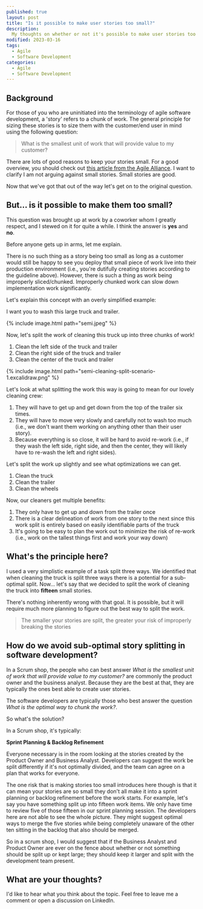 ```yaml
---
published: true
layout: post
title: "Is it possible to make user stories too small?"
description:
  My thoughts on whether or not it's possible to make user stories too small
modified: 2023-03-16
tags:
  - Agile
  - Software Development
categories:
  - Agile
  - Software Development
---
```


## Background

For those of you who are uninitiated into the terminology of agile software
development, a 'story' refers to a chunk of work. The general principle for
sizing these stories is to size them with the customer/end user in mind using
the following question:

> What is the smallest unit of work that will provide value to my customer?

There are lots of good reasons to keep your stories small. For a good overview,
you should check out
[this article from the Agile Alliance](https://www.agilealliance.org/the-magic-of-small-user-stories).
I want to clarify I am not arguing against small stories. Small stories are
good.

Now that we've got that out of the way let's get on to the original question.

## But... is it possible to make them too small?

This question was brought up at work by a coworker whom I greatly respect, and I
stewed on it for quite a while. I think the answer is **yes** and **no**.

Before anyone gets up in arms, let me explain.

There is no such thing as a story being too small as long as a customer would
still be happy to see you deploy that small piece of work live into their
production environment (i.e., you're dutifully creating stories according to the
guideline above). However, there is such a thing as work being improperly
sliced/chunked. Improperly chunked work can slow down implementation work
significantly.

Let's explain this concept with an overly simplified example:

I want you to wash this large truck and trailer.

{% include image.html path="semi.jpeg" %}

Now, let's split the work of cleaning this truck up into three chunks of work!

1. Clean the left side of the truck and trailer
2. Clean the right side of the truck and trailer
3. Clean the center of the truck and trailer

{% include image.html path="semi-cleaning-split-scenario-1.excalidraw.png" %}

Let's look at what splitting the work this way is going to mean for our lovely
cleaning crew:

1. They will have to get up and get down from the top of the trailer six times.
2. They will have to move very slowly and carefully not to wash too much (i.e.,
   we don't want them working on anything other than their user story).
3. Because everything is so close, it will be hard to avoid re-work (i.e., if
   they wash the left side, right side, and then the center, they will likely
   have to re-wash the left and right sides).

Let's split the work up slightly and see what optimizations we can get.

1. Clean the truck
2. Clean the trailer
3. Clean the wheels

Now, our cleaners get multiple benefits:

1. They only have to get up and down from the trailer once
2. There is a clear delineation of work from one story to the next since this
   work split is entirely based on easily identifiable parts of the truck
3. It's going to be easy to plan the work out to minimize the risk of re-work
   (i.e., work on the tallest things first and work your way down)

## What's the principle here?

I used a very simplistic example of a task split three ways. We identified that
when cleaning the truck is split three ways there is a potential for a
sub-optimal split. Now... let's say that we decided to split the work of
cleaning the truck into **fifteen** small stories.

There's nothing inherently wrong with that goal. It is possible, but it will
require much more planning to figure out the best way to split the work.

> The smaller your stories are split, the greater your risk of improperly
> breaking the stories

## How do we avoid sub-optimal story splitting in software development?

In a Scrum shop, the people who can best answer _What is the smallest unit of
work that will provide value to my customer?_ are commonly the product owner and
the business analyst. Because they are the best at that, they are typically the
ones best able to create user stories.

The software developers are typically those who best answer the question _What
is the optimal way to chunk the work?_.

So what's the solution?

In a Scrum shop, it's typically:

**Sprint Planning & Backlog Refinement**

Everyone necessary is in the room looking at the stories created by the Product
Owner and Business Analyst. Developers can suggest the work be split differently
if it's not optimally divided, and the team can agree on a plan that works for
everyone.

The one risk that is making stories too small introduces here though is that it
can mean your stories are so small they don't all make it into a sprint planning
or backlog refinement before the work starts. For example, let's say you have
something split up into fifteen work items. We only have time to review five of
those fifteen in our sprint planning session. The developers here are not able
to see the whole picture. They might suggest optimal ways to merge the five
stories while being completely unaware of the other ten sitting in the backlog
that also should be merged.

So in a scrum shop, I would suggest that if the Business Analyst and Product
Owner are ever on the fence about whether or not something should be split up or
kept large; they should keep it larger and split with the development team
present.

## What are your thoughts?

I'd like to hear what you think about the topic. Feel free to leave me a comment
or open a discussion on LinkedIn.
